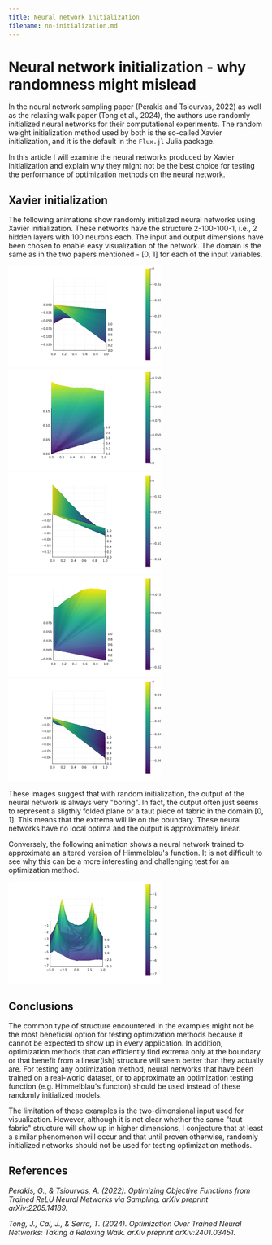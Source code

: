 ```yaml
---
title: Neural network initialization
filename: nn-initialization.md
---
```


# Neural network initialization - why randomness might mislead

In the neural network sampling paper (Perakis and Tsiourvas, 2022) as well as the relaxing walk paper (Tong et al., 2024), the authors use randomly initialized neural networks for their computational experiments. The random weight initialization method used by both is the so-called Xavier initialization, and it is the default in the `Flux.jl` Julia package.

In this article I will examine the neural networks produced by Xavier initialization and explain why they might not be the best choice for testing the performance of optimization methods on the neural network.

## Xavier initialization

The following animations show randomly initialized neural networks using Xavier initialization. These networks have the structure 2-100-100-1, i.e., 2 hidden layers with 100 neurons each. The input and output dimensions have been chosen to enable easy visualization of the network. The domain is the same as in the two papers mentioned - [0, 1] for each of the input variables.

<img src="animations/anim1.gif" width="300"/>
<img src="animations/anim2.gif" width="300"/>
<img src="animations/anim3.gif" width="300"/>
<img src="animations/anim4.gif" width="300"/>
<img src="animations/anim5.gif" width="300"/>

These images suggest that with random initialization, the output of the neural network is always very "boring". In fact, the output often just seems to represent a sligthly folded plane or a taut piece of fabric in the domain [0, 1]. This means that the extrema will lie on the boundary. These neural networks have no local optima and the output is approximately linear. 

Conversely, the following animation shows a neural network trained to approximate an altered version of Himmelblau's function.
It is not difficult to see why this can be a more interesting and challenging test for an optimization method.

<img src="animations/himmel.gif" width="300"/>

## Conclusions

The common type of structure encountered in the examples might not be the most beneficial option for testing optimization methods because it cannot be expected to show up in every application. In addition, optimization methods that can efficiently find extrema only at the boundary or that benefit from a linear(ish) structure will seem better than they actually are. For testing any optimization method, neural networks that have been trained on a real-world dataset, or to approximate an optimization testing function (e.g. Himmelblau's functon) should be used instead of these randomly initialized models.

The limitation of these examples is the two-dimensional input used for visualization. However, although it is not clear whether the same "taut fabric" structure will show up in higher dimensions, I conjecture that at least a similar phenomenon will occur and that until proven otherwise, randomly initialized networks should not be used for testing optimization methods.

## References

*Perakis, G., & Tsiourvas, A. (2022). Optimizing Objective Functions from Trained ReLU Neural Networks via Sampling. arXiv preprint arXiv:2205.14189.*

*Tong, J., Cai, J., & Serra, T. (2024). Optimization Over Trained Neural Networks: Taking a Relaxing Walk. arXiv preprint arXiv:2401.03451.*